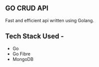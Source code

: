 ## GO CRUD API
Fast and efficient api written using Golang.

## Tech Stack Used - 

- Go
- Go Fibre
- MongoDB
